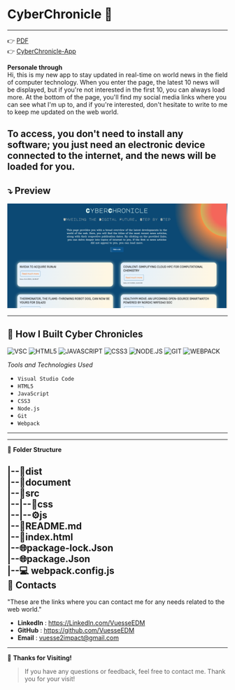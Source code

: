 # CyberChronicle     🚀   
---


👉 [PDF](https://github.com/VuesseEDM/CyberChronicle/blob/36620443e38bd75c2b42b734fb62e012e1521431/document/CyberChronicle.pdf)    
👉 [CyberChronicle-App](https://vuesseedm.github.io/CyberChronicle/)       

**Personale through**  
Hi, this is my new app to stay updated in real-time on world news in the field of computer technology. When you enter the page, the latest 10 news will be displayed, but if you're not interested in the first 10, you can always load more. At the bottom of the page, you'll find my social media links where you can see what I'm up to, and if you're interested, don't hesitate to write to me to keep me updated on the web world.    

  To access, you don't need to install any software; you just need an electronic device connected to the internet, and the news will be loaded for you.     
  ---
  
 ## ⤵️  Preview   

![PREVIEW](https://github.com/VuesseEDM/CyberChronicle/blob/main/document/desktop.png?raw=true)  

---

    
       
 🔧 **How I Built Cyber Chronicles**   
---
<img src="https://banner2.cleanpng.com/20180330/hiq/kisspng-visual-studio-code-computer-icons-microsoft-visual-coding-5abef0f91e7f38.3082551815224629691249.jpg" alt="VSC" width="50"> <img src="https://w7.pngwing.com/pngs/390/229/png-transparent-logo-html5-brand-design-text-logo-number.png" alt="HTML5" width="50"> <img src="https://i2.wp.com/www.associazioneincanto.it/wp-content/uploads/2016/03/js-logo-1.png?fit=500%2C500&ssl=1" alt="JAVASCRIPT" width="50"> <img src="https://upload.wikimedia.org/wikipedia/commons/thumb/d/d5/CSS3_logo_and_wordmark.svg/1452px-CSS3_logo_and_wordmark.svg.png" alt="CSS3" width="50"> <img src="https://upload.wikimedia.org/wikipedia/commons/thumb/d/d9/Node.js_logo.svg/2560px-Node.js_logo.svg.png" alt="NODE.JS" width="50"> <img src="https://git-scm.com/images/logos/downloads/Git-Icon-1788C.png" alt="GIT" width="50"> <img src="https://raw.githubusercontent.com/webpack/media/master/logo/icon-square-big.png" alt="WEBPACK" width="50"> 

*Tools and Technologies Used*   
- ```Visual Studio Code```     
- ```HTML5```    
- ```JavaScript``` 
- ```CSS3```       
- ```Node.js```      
- ```Git```   
- ```Webpack```
  
--- 
---

   📂 **Folder Structure** 

|--📁dist      
|--📃document           
|--📁src      
|--|--🎨css    
|--|--⚙️js   
|--📖README.md     
|--📡index.html      
|--🌐package-lock.Json     
|--🌐package.Json  
|--💻 webpack.config.js        
    👋 **Contacts**  
---     

"These are the links where you can contact me for any needs related to the web world."  

- **LinkedIn**  : https://LinkedIn.com/VuesseEDM   
- **GitHub**  : https://github.com/VuesseEDM      
- **Email**  : vuesse2impact@gmail.com  
---    
🙌 **Thanks for Visiting!**    

> If you have any questions or feedback, feel free to contact me. Thank you for your visit!  
